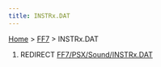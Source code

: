 ```yaml
---
title: INSTRx.DAT
---
```


[Home](/Main%20Page.md) > [FF7](/FF7.md) > INSTRx.DAT

1.  REDIRECT [FF7/PSX/Sound/INSTRx.DAT][]

  [FF7/PSX/Sound/INSTRx.DAT]: /FF7/PSX/Sound/INSTRx.DAT.md "wikilink"
